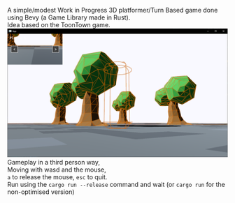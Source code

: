 A simple/modest Work in Progress 3D platformer/Turn Based game done using Bevy (a Game Library made in Rust).  
Idea based on the ToonTown game.  
![screen of the game](screenshots/b67ed25d-f25f-4365-83fe-aba17f54dcf5.png)
Gameplay in a third person way,  
Moving with wasd and the mouse,  
`a` to release the mouse, `esc` to quit.  
Run using the `cargo run --release` command and wait (or `cargo run` for the non-optimised version)  
